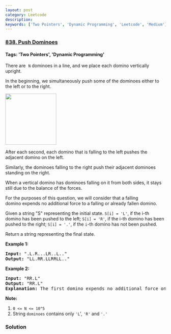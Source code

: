 ```yaml
---
layout: post
category: Leetcode
description: 
keywords: ['Two Pointers', 'Dynamic Programming', 'Leetcode', 'Medium']
---
```

### [838. Push Dominoes](https://leetcode.com/problems/push-dominoes)

#### Tags: 'Two Pointers', 'Dynamic Programming'

<div class="content__u3I1 question-content__JfgR"><div><p>There are<font face="monospace"> <code>N</code></font> dominoes in a line, and we place each domino vertically upright.</p>
<p>In the beginning, we simultaneously push some of the dominoes either to the left or to the right.</p>
<p><img alt="" src="https://s3-lc-upload.s3.amazonaws.com/uploads/2018/05/18/domino.png" style="height: 160px;"/></p>
<p>After each second, each domino that is falling to the left pushes the adjacent domino on the left.</p>
<p>Similarly, the dominoes falling to the right push their adjacent dominoes standing on the right.</p>
<p>When a vertical domino has dominoes falling on it from both sides, it stays still due to the balance of the forces.</p>
<p>For the purposes of this question, we will consider that a falling domino expends no additional force to a falling or already fallen domino.</p>
<p>Given a string "S" representing the initial state. <code>S[i] = 'L'</code>, if the i-th domino has been pushed to the left; <code>S[i] = 'R'</code>, if the i-th domino has been pushed to the right; <code>S[i] = '.'</code>, if the <code>i</code>-th domino has not been pushed.</p>
<p>Return a string representing the final state. </p>
<p><strong>Example 1:</strong></p>
<pre><strong>Input: </strong>".L.R...LR..L.."
<strong>Output: </strong>"LL.RR.LLRRLL.."
</pre>
<p><strong>Example 2:</strong></p>
<pre><strong>Input: </strong>"RR.L"
<strong>Output: </strong>"RR.L"
<strong>Explanation: </strong>The first domino expends no additional force on the second domino.
</pre>
<p><strong>Note:</strong></p>
<ol>
<li><code>0 &lt;= N &lt;= 10^5</code></li>
<li>String <code>dominoes</code> contains only <code>'L</code>', <code>'R'</code> and <code>'.'</code></li>
</ol>
</div></div>

### Solution
